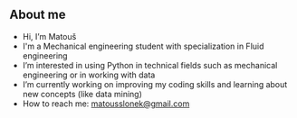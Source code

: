 ## About me
- Hi, I’m Matouš
- I'm a Mechanical engineering student with specialization in Fluid engineering
- I’m interested in using Python in technical fields such as mechanical engineering or in working with data
- I’m currently working on improving my coding skills and learning about new concepts (like data mining)
- How to reach me: matousslonek@gmail.com

<!---
matousidc/matousidc is a ✨ special ✨ repository because its `README.md` (this file) appears on your GitHub profile.
You can click the Preview link to take a look at your changes.
--->
